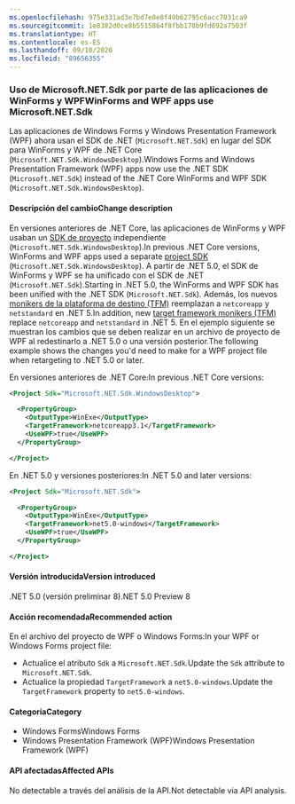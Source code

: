 ```yaml
---
ms.openlocfilehash: 975e331ad3e7bd7e0e8f49b62795c6acc7031ca9
ms.sourcegitcommit: 1e8382d0ce8b5515864f8fbb178b9fd692a7503f
ms.translationtype: HT
ms.contentlocale: es-ES
ms.lasthandoff: 09/10/2020
ms.locfileid: "89656355"
---
```

### <a name="winforms-and-wpf-apps-use-microsoftnetsdk"></a><span data-ttu-id="1f695-101">Uso de Microsoft.NET.Sdk por parte de las aplicaciones de WinForms y WPF</span><span class="sxs-lookup"><span data-stu-id="1f695-101">WinForms and WPF apps use Microsoft.NET.Sdk</span></span>

<span data-ttu-id="1f695-102">Las aplicaciones de Windows Forms y Windows Presentation Framework (WPF) ahora usan el SDK de .NET (`Microsoft.NET.Sdk`) en lugar del SDK para WinForms y WPF de .NET Core (`Microsoft.NET.Sdk.WindowsDesktop`).</span><span class="sxs-lookup"><span data-stu-id="1f695-102">Windows Forms and Windows Presentation Framework (WPF) apps now use the .NET SDK (`Microsoft.NET.Sdk`) instead of the .NET Core WinForms and WPF SDK (`Microsoft.NET.Sdk.WindowsDesktop`).</span></span>

#### <a name="change-description"></a><span data-ttu-id="1f695-103">Descripción del cambio</span><span class="sxs-lookup"><span data-stu-id="1f695-103">Change description</span></span>

<span data-ttu-id="1f695-104">En versiones anteriores de .NET Core, las aplicaciones de WinForms y WPF usaban un [SDK de proyecto](../../../../docs/core/project-sdk/overview.md) independiente (`Microsoft.NET.Sdk.WindowsDesktop`).</span><span class="sxs-lookup"><span data-stu-id="1f695-104">In previous .NET Core versions, WinForms and WPF apps used a separate [project SDK](../../../../docs/core/project-sdk/overview.md) (`Microsoft.NET.Sdk.WindowsDesktop`).</span></span> <span data-ttu-id="1f695-105">A partir de .NET 5.0, el SDK de WinForms y WPF se ha unificado con el SDK de .NET (`Microsoft.NET.Sdk`).</span><span class="sxs-lookup"><span data-stu-id="1f695-105">Starting in .NET 5.0, the WinForms and WPF SDK has been unified with the .NET SDK (`Microsoft.NET.Sdk`).</span></span> <span data-ttu-id="1f695-106">Además, los nuevos [monikers de la plataforma de destino (TFM)](../../../../docs/standard/frameworks.md) reemplazan a `netcoreapp` y `netstandard` en .NET 5.</span><span class="sxs-lookup"><span data-stu-id="1f695-106">In addition, new [target framework monikers (TFM)](../../../../docs/standard/frameworks.md) replace `netcoreapp` and `netstandard` in .NET 5.</span></span> <span data-ttu-id="1f695-107">En el ejemplo siguiente se muestran los cambios que se deben realizar en un archivo de proyecto de WPF al redestinarlo a .NET 5.0 o una versión posterior.</span><span class="sxs-lookup"><span data-stu-id="1f695-107">The following example shows the changes you'd need to make for a WPF project file when retargeting to .NET 5.0 or later.</span></span>

<span data-ttu-id="1f695-108">En versiones anteriores de .NET Core:</span><span class="sxs-lookup"><span data-stu-id="1f695-108">In previous .NET Core versions:</span></span>

```xml
<Project Sdk="Microsoft.NET.Sdk.WindowsDesktop">

  <PropertyGroup>
    <OutputType>WinExe</OutputType>
    <TargetFramework>netcoreapp3.1</TargetFramework>
    <UseWPF>true</UseWPF>
  </PropertyGroup>

</Project>
```

<span data-ttu-id="1f695-109">En .NET 5.0 y versiones posteriores:</span><span class="sxs-lookup"><span data-stu-id="1f695-109">In .NET 5.0 and later versions:</span></span>

```xml
<Project Sdk="Microsoft.NET.Sdk">

  <PropertyGroup>
    <OutputType>WinExe</OutputType>
    <TargetFramework>net5.0-windows</TargetFramework>
    <UseWPF>true</UseWPF>
  </PropertyGroup>

</Project>
```

#### <a name="version-introduced"></a><span data-ttu-id="1f695-110">Versión introducida</span><span class="sxs-lookup"><span data-stu-id="1f695-110">Version introduced</span></span>

<span data-ttu-id="1f695-111">.NET 5.0 (versión preliminar 8)</span><span class="sxs-lookup"><span data-stu-id="1f695-111">.NET 5.0 Preview 8</span></span>

#### <a name="recommended-action"></a><span data-ttu-id="1f695-112">Acción recomendada</span><span class="sxs-lookup"><span data-stu-id="1f695-112">Recommended action</span></span>

<span data-ttu-id="1f695-113">En el archivo del proyecto de WPF o Windows Forms:</span><span class="sxs-lookup"><span data-stu-id="1f695-113">In your WPF or Windows Forms project file:</span></span>

- <span data-ttu-id="1f695-114">Actualice el atributo `Sdk` a `Microsoft.NET.Sdk`.</span><span class="sxs-lookup"><span data-stu-id="1f695-114">Update the `Sdk` attribute  to `Microsoft.NET.Sdk`.</span></span>
- <span data-ttu-id="1f695-115">Actualice la propiedad `TargetFramework` a `net5.0-windows`.</span><span class="sxs-lookup"><span data-stu-id="1f695-115">Update the `TargetFramework` property to `net5.0-windows`.</span></span>

#### <a name="category"></a><span data-ttu-id="1f695-116">Categoría</span><span class="sxs-lookup"><span data-stu-id="1f695-116">Category</span></span>

- <span data-ttu-id="1f695-117">Windows Forms</span><span class="sxs-lookup"><span data-stu-id="1f695-117">Windows Forms</span></span>
- <span data-ttu-id="1f695-118">Windows Presentation Framework (WPF)</span><span class="sxs-lookup"><span data-stu-id="1f695-118">Windows Presentation Framework (WPF)</span></span>

#### <a name="affected-apis"></a><span data-ttu-id="1f695-119">API afectadas</span><span class="sxs-lookup"><span data-stu-id="1f695-119">Affected APIs</span></span>

<span data-ttu-id="1f695-120">No detectable a través del análisis de la API.</span><span class="sxs-lookup"><span data-stu-id="1f695-120">Not detectable via API analysis.</span></span>

<!-- 

#### Affected APIs

Not detectable via API analysis.

-->
